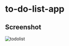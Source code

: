 # to-do-list-app

## Screenshot
![todolist](https://user-images.githubusercontent.com/71074389/113507272-b498dc00-9549-11eb-8308-fa9199ff4114.JPG)

